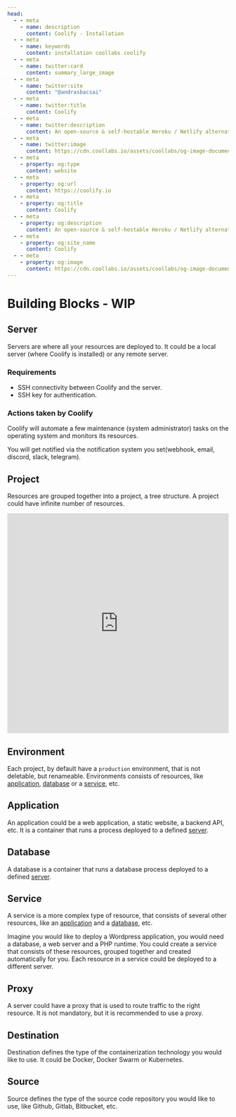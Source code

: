 ```yaml
---
head:
  - - meta
    - name: description
      content: Coolify - Installation
  - - meta
    - name: keywords
      content: installation coollabs coolify
  - - meta
    - name: twitter:card
      content: summary_large_image
  - - meta
    - name: twitter:site
      content: "@andrasbacsai"
  - - meta
    - name: twitter:title
      content: Coolify
  - - meta
    - name: twitter:description
      content: An open-source & self-hostable Heroku / Netlify alternative.
  - - meta
    - name: twitter:image
      content: https://cdn.coollabs.io/assets/coollabs/og-image-documentation.png
  - - meta
    - property: og:type
      content: website
  - - meta
    - property: og:url
      content: https://coolify.io
  - - meta
    - property: og:title
      content: Coolify
  - - meta
    - property: og:description
      content: An open-source & self-hostable Heroku / Netlify alternative.
  - - meta
    - property: og:site_name
      content: Coolify
  - - meta
    - property: og:image
      content: https://cdn.coollabs.io/assets/coollabs/og-image-documentation.png
---
```


# Building Blocks - WIP

## Server

Servers are where all your resources are deployed to. It could be a local server (where Coolify is installed) or any remote server.

### Requirements

- SSH connectivity between Coolify and the server.
- SSH key for authentication.

### Actions taken by Coolify

Coolify will automate a few maintenance (system administrator) tasks on the operating system and monitors its resources.

You will get notified via the notification system you set(webhook, email, discord, slack, telegram).

## Project

Resources are grouped together into a project, a tree structure. A project could have infinite number of resources.

<iframe src="https://link.excalidraw.com/readonly/SfP5Gy3PXPi8TqiJmwSY" width="100%" height="500px" style="border: none;"></iframe>

## Environment

Each project, by default have a `production` environment, that is not deletable, but renameable.
Environments consists of resources, like [application](#application), [database](#database) or a [service](#service), etc.

## Application

An application could be a web application, a static website, a backend API, etc. It is a container that runs a process deployed to a defined [server](#server).

## Database

A database is a container that runs a database process deployed to a defined [server](#server).

## Service

A service is a more complex type of resource, that consists of several other resources, like an [application](#application) and a [database](#database), etc.

Imagine you would like to deploy a Wordpress application, you would need a database, a web server and a PHP runtime. You could create a service that consists of these resources, grouped together and created automatically for you. Each resource in a service could be deployed to a different server.

## Proxy
A server could have a proxy that is used to route traffic to the right resource. It is not mandatory, but it is recommended to use a proxy.

## Destination
Destination defines the type of the containerization technology you would like to use. It could be Docker, Docker Swarm or Kubernetes.

## Source
Source defines the type of the source code repository you would like to use, like Github, Gitlab, Bitbucket, etc.

